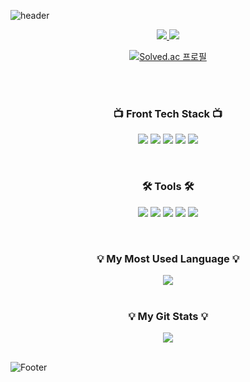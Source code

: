 ![header](https://capsule-render.vercel.app/api?type=waving&color=c1dfc4&height=200&section=header&text=HelloWorld🥳&fontSize=50&animation=twinkling)

<div align="center">
    
<a href="https://velog.io/@yeonsubaek" target="_blank">
  <img src="https://img.shields.io/badge/Velog-20C997?style=flat-square&logo=Velog&logoColor=white"/>
</a>
<a href="mailto:soothbugger@gmil.com" target="_blank">
    <img src="https://img.shields.io/badge/Gmail-EA4335?style=flat-square&logo=Gmail&logoColor=white"/>
</a>

[![Solved.ac
프로필](http://mazassumnida.wtf/api/mini/generate_badge?boj=soothbugger)](https://solved.ac/soothbugger)
<!--<img src="http://mazandi.herokuapp.com/api?handle=soothbugger&theme=warm"/>-->
<br/>
<br/>

### 📺 Front Tech Stack 📺
<p>
<img src="https://img.shields.io/badge/HTML5-E34F26?style=flat-square&logo=HTML5&logoColor=white"/>
<img src="https://img.shields.io/badge/CSS3-1572B6?style=flat-square&logo=CSS3&logoColor=white"/>
<img src="https://img.shields.io/badge/Sass-CC6699?style=flat-square&logo=Sass&logoColor=white"/>
<img src="https://img.shields.io/badge/JavaScript-F7DF1E?style=flat-square&logo=JavaScript&logoColor=black"/>
<img src="https://img.shields.io/badge/Vue.js-4FC08D?style=flat-square&logo=Vue.js&logoColor=white"/>
</p>
<br/>

### 🛠 Tools 🛠
<p>
<img src="https://img.shields.io/badge/Visual Studio Code-007ACC?style=flat-square&logo=VisualStudioCode&logoColor=white"/>
<img src="https://img.shields.io/badge/GitHub-181717?style=flat-square&logo=GitHub&logoColor=white"/>
<img src="https://img.shields.io/badge/Figma-F24E1E?style=flat-square&logo=Figma&logoColor=white"/>
<img src="https://img.shields.io/badge/Adobe Photoshop-31A8FF?style=flat-square&logo=Adobe Photoshop&logoColor=white"/>
<img src="https://img.shields.io/badge/Adobe Illustrator-FF9A00?style=flat-square&logo=Adobe Illustrator&logoColor=white"/>
</p>
<br/>

### 💡 My Most Used Language 💡
<a href="https://github.com/YeonsuBaek">
    <img align="center" src="https://github-readme-stats.vercel.app/api/top-langs/?username=YeonsuBaek&layout=compact&show_icons=false&show_owner=YeonsuBaek&hide_title=false&theme=vue&hide=false" />
  </a>
<br/>
<br/>

### 💡 My Git Stats 💡
<a href="https://github.com/YeonsuBaek">
    <img align="center" src="https://github-readme-stats.vercel.app/api?username=YeonsuBaek&hide=false&hide_title=false&show_icons=false&include_all_commits=true&theme=vue" />
  </a>
<br/>
<br/>

<!--
### 📍 My Pins 📍
[![Readme Card](https://github-readme-stats.vercel.app/api/pin/?username=YeonsuBaek&repo=TIL)](https://github.com/YeonsuBaek/TIL)
<br/>
[![Readme Card](https://github-readme-stats.vercel.app/api/pin/?username=YeonsuBaek&repo=DKwash)](https://github.com/YeonsuBaek/DKwash)
[![Readme Card](https://github-readme-stats.vercel.app/api/pin/?username=YeonsuBaek&repo=tomorrow-house)](https://github.com/YeonsuBaek/tomorrow-house)
<br/>
<br/>
-->

</div>

![Footer](https://capsule-render.vercel.app/api?type=waving&color=c1dfc4&height=150&section=footer)
